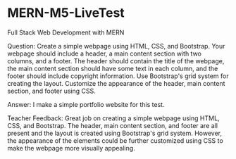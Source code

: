 # MERN-M5-LiveTest

Full Stack Web Development with MERN

Question: Create a simple webpage using HTML, CSS, and Bootstrap. Your webpage should include a header, a main content section with two columns, and a footer. The header should contain the title of the webpage, the main content section should have some text in each column, and the footer should include copyright information. Use Bootstrap's grid system for creating the layout. Customize the appearance of the header, main content section, and footer using CSS.

Answer: I make a simple portfolio website for this test. 

Teacher Feedback: Great job on creating a simple webpage using HTML, CSS, and Bootstrap. The header, main content section, and footer are all present and the layout is created using Bootstrap's grid system. However, the appearance of the elements could be further customized using CSS to make the webpage more visually appealing.
